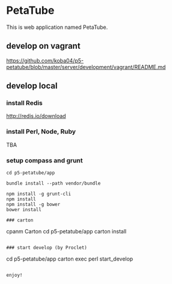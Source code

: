# PetaTube

This is web application named PetaTube.

## develop on vagrant

https://github.com/koba04/p5-petatube/blob/master/server/development/vagrant/README.md

## develop local

### install Redis

http://redis.io/download

### install Perl, Node, Ruby

TBA

### setup compass and grunt

```
cd p5-petatube/app

bundle install --path vendor/bundle

npm install -g grunt-cli
npm install
npm install -g bower
bower install

### carton

````
cpanm Carton
cd p5-petatube/app
carton install
```

### start develop (by Proclet)

```
cd p5-petatube/app
carton exec perl start_develop
```

enjoy!
